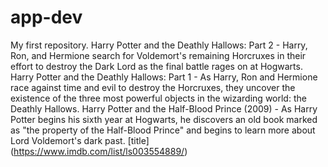 # app-dev
My first repository.
Harry Potter and the Deathly Hallows: Part 2 - Harry, Ron, and Hermione search for Voldemort's remaining Horcruxes in their effort to destroy the Dark Lord as the final battle rages on at Hogwarts.
Harry Potter and the Deathly Hallows: Part 1 - As Harry, Ron and Hermione race against time and evil to destroy the Horcruxes, they uncover the existence of the three most powerful objects in the wizarding world: the Deathly Hallows.
Harry Potter and the Half-Blood Prince (2009) - As Harry Potter begins his sixth year at Hogwarts, he discovers an old book marked as "the property of the Half-Blood Prince" and begins to learn more about Lord Voldemort's dark past.
[title] (https://www.imdb.com/list/ls003554889/)
